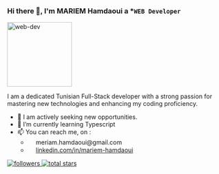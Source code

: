 <!--
**meriam-hamdaoui/meriam-hamdaoui** is a ✨ _special_ ✨ repository because its `README.md` (this file) appears on your GitHub profile.

Here are some ideas to get you started:

- 🔭 I’m currently working on ...
- 🌱 I’m currently learning ...
- 👯 I’m looking to collaborate on ...
- 🤔 I’m looking for help with ...
- 💬 Ask me about ...
- 📫 How to reach me: ...
- 😄 Pronouns: ...
- ⚡ Fun fact: ...
-->
### Hi there 👋, I'm MARIEM Hamdaoui a ***`WEB Developer`**

<img src="https://drive.google.com/file/d/1N-29znZ6SPEkZRb9gbWEIEHw81I9y0PM/view?usp=sharing" alt="web-dev" align="center" width="150" heigth="150"/>

<p>
 I am a dedicated Tunisian Full-Stack developer with a strong passion for mastering new technologies and enhancing my coding proficiency. 
  <ul>
    <li>🔭 I am actively seeking new opportunities.</li>
    <li>🌱 I’m currently learning Typescript</li>    
    <li>📫 You can reach me, on :<ul>
      <li><img height="15" width="15" src="https://cdn.simpleicons.org/Gmail" />  meriam.hamdaoui@gmail.com</li>
      <li><img height="15" width="15" src="https://cdn.simpleicons.org/LinkedIn" /> <a href="https://www.linkedin.com/in/mariem-hamdaoui">linkedin.com/in/mariem-hamdaoui</a> </li>
      </ul>
    </li>     
  </ul>
</p>

<p>
  <a href="https://github.com/meriam-hamdaoui?tab=followers">
      <img alt="followers" title="Follow me on Github" src="https://custom-icon-badges.demolab.com/github/followers/meriam-hamdaoui?color=236ad3&labelColor=1155ba&style=for-the-badge&logo=person-  add&label=Follow&logoColor=white"/>
  </a>
    <a href="https://github.com/meriam-hamdaoui?tab=repositories&sort=stargazers">
         <img alt="total stars" title="Total stars on GitHub" src="https://custom-icon-badges.demolab.com/github/stars/meriam-hamdaoui?color=55960c&style=for-the-badge&labelColor=488207&logo=star"/>
    </a>
</p>


